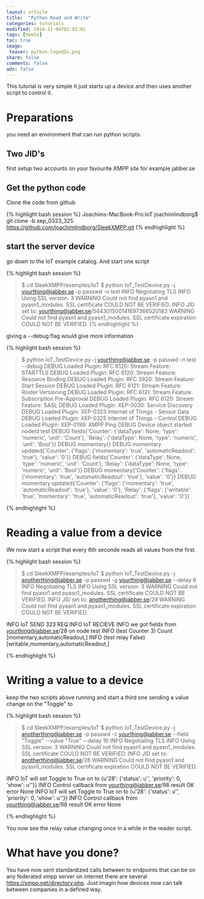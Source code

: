 ```yaml
---
layout: article
title:  "Python Read and Write"
categories: tutorials
modified: 2014-11-04T01:01:01
tags: [howto]
toc: true
image:
 teaser: python-logo@2x.png 
share: false
comments: false
ads: false
---
```



This tutorial is very simple it just starts up a device and then uses another script to control it.
# Preparations
you need an environment that can run python scripts. 

## Two JID's
first setup two accounts on your favourite XMPP site for example jabber.se

## Get the python code

Clone the code from github

{% highlight bash session %}
Joachims-MacBook-Pro:IoT joachimlindborg$ git clone -b xep_0323_325 https://github.com/joachimlindborg/SleekXMPP.git 
{% endhighlight %}


## start the server device

go down to the IoT example catalog. And start one script

{% highlight bash session %}
>$ cd SleekXMPP/examples/IoT
>$ python IoT_TestDevice.py -j yourthing@jabber.se -p passwd -n test
INFO     Negotiating TLS
INFO     Using SSL version: 3
WARNING  Could not find pyasn1 and pyasn1_modules. SSL certificate COULD NOT BE VERIFIED.
INFO     JID set to: yourthing@jabber.se/544301500141697366520183
WARNING  Could not find pyasn1 and pyasn1_modules. SSL certificate expiration COULD NOT BE VERIFIED.
{% endhighlight %}

giving a --debug flag would give more information

{% highlight bash session %}
>$ python IoT_TestDevice.py -j yourthing@jabber.se -p passwd -n test --debug
DEBUG    Loaded Plugin: RFC 6120: Stream Feature: STARTTLS
DEBUG    Loaded Plugin: RFC 6120: Stream Feature: Resource Binding
DEBUG    Loaded Plugin: RFC 3920: Stream Feature: Start Session
DEBUG    Loaded Plugin: RFC 6121: Stream Feature: Roster Versioning
DEBUG    Loaded Plugin: RFC 6121: Stream Feature: Subscription Pre-Approval
DEBUG    Loaded Plugin: RFC 6120: Stream Feature: SASL
DEBUG    Loaded Plugin: XEP-0030: Service Discovery
DEBUG    Loaded Plugin: XEP-0323 Internet of Things - Sensor Data
DEBUG    Loaded Plugin: XEP-0325 Internet of Things - Control
DEBUG    Loaded Plugin: XEP-0199: XMPP Ping
DEBUG    Device object started nodeId test
DEBUG    fields{'Counter': {'dataType': None, 'type': 'numeric', 'unit': 'Count'}, 'Relay': {'dataType': None, 'type': 'numeric', 'unit': 'Bool'}}
DEBUG    momentary{}
DEBUG    momentary updated{'Counter': {'flags': {'momentary': 'true', 'automaticReadout': 'true'}, 'value': '0'}}
DEBUG    fields{'Counter': {'dataType': None, 'type': 'numeric', 'unit': 'Count'}, 'Relay': {'dataType': None, 'type': 'numeric', 'unit': 'Bool'}}
DEBUG    momentary{'Counter': {'flags': {'momentary': 'true', 'automaticReadout': 'true'}, 'value': '0'}}
DEBUG    momentary updated{'Counter': {'flags': {'momentary': 'true', 'automaticReadout': 'true'}, 'value': '0'}, 'Relay': {'flags': {'writable': 'true', 'momentary': 'true', 'automaticReadout': 'true'}, 'value': '0'}}

{% endhighlight %}


# Reading a value from a device
We now start a script that every 6th seconde reads all values from the first.

{% highlight bash session %}
>$ cd SleekXMPP/examples/IoT
>$ python IoT_TestDevice.py -j anotherthing@jabber.se -p passwd -g
yourthing@jabber.se --delay 6
INFO     Negotiating TLS
INFO     Using SSL version: 3
WARNING  Could not find pyasn1 and pyasn1_modules. SSL certificate COULD NOT BE VERIFIED.
INFO     JID set to: anotherthing@jabber.se/28
WARNING  Could not find pyasn1 and pyasn1_modules. SSL certificate
expiration COULD NOT BE VERIFIED.

INFO     IoT SEND 323 REQ <iq to="yourthing@jabber.se/98" from="anotherthing@jabber.se/28" id="2" type="get"><req xmlns="urn:xmpp:iot:sensordata" seqnr="2" momentary="true" /></iq>
INFO     IoT RECIEVE <message to="anotherthing@jabber.se/28" from="yourthing@jabber.se/28" xml:lang="en"><fields xmlns="urn:xmpp:iot:sensordata" seqnr="2" done="true"><node nodeId="test"><timestamp value="2015-02-10T03:26:26"><numeric unit="Count" automaticReadout="true" name="Counter" value="3" momentary="true" /><boolean writable="true" automaticReadout="true" name="relay" value="False" momentary="true" /></timestamp></node></fields></message>
INFO     we got fields from yourthing@jabber.se/28 on node test
INFO     (test Counter 3) Count [momentary,automaticReadout,]
INFO     (test relay False) [writable,momentary,automaticReadout,]

{% endhighlight %}

# Writing a value to a device
keep the two scripts above running and start a third one sending a
value change on the "Toggle" to 

{% highlight bash session %}
>$ cd SleekXMPP/examples/IoT
>$ python IoT_TestDevice.py -j anotherthing@jabber.se -p passwd -c
yourthing@jabber.se --field "Toggle" --value "True" --delay 10
INFO     Negotiating TLS
INFO     Using SSL version: 3
WARNING  Could not find pyasn1 and pyasn1_modules. SSL certificate COULD NOT BE VERIFIED.
INFO     JID set to: anotherthing@jabber.se/28
WARNING  Could not find pyasn1 and pyasn1_modules. SSL certificate
expiration COULD NOT BE VERIFIED.

INFO     IoT will set Toggle to True on to {u'28': {'status': u'',
'priority': 0, 'show': u''}}
INFO     Control callback from yourthing@jabber.se/98 result OK error None
INFO     IoT will set Toggle to True on to {u'28': {'status': u'',
'priority': 0, 'show': u''}}
INFO     Control callback from yourthing@jabber.se/98 result OK error None

{% endhighlight %}

You now see the relay value changing once in a while in the reader
script.

# What have you done?

You have now sent standardized calls between to endpoints that can be on
any federated xmpp server on internet there are several
https://xmpp.net/directory.php. Just imagin how devices now can talk
between companies in a defined way.
